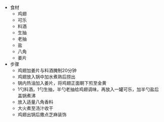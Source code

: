 - 食材
    - 鸡翅
    - 可乐
    - 料酒
    - 生抽
    - 老抽
    - 盐
    - 八角
    - 姜片
- 步骤
    - 鸡翅加姜片与料酒腌制20分钟
    - 鸡翅放入锅中加水煮熟后捞出
    - 锅内热油加入姜片，将鸡翅正面朝下煎至金黄
    - 1勺料酒，1勺生抽，半勺老抽给鸡翅调味，再放入一罐可乐，加半勺盐后盖锅煮沸
    - 放入适量八角香料
    - 大火煮至汤汁收干
    - 鸡翅出锅后撒点芝麻装饰